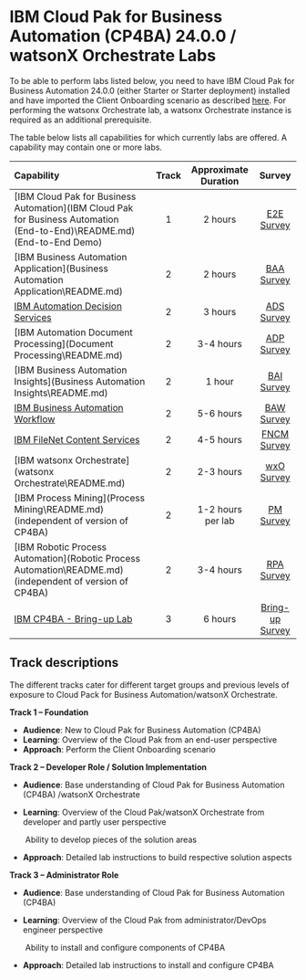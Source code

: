 # IBM Cloud Pak for Business Automation (CP4BA) 24.0.0 / watsonX Orchestrate Labs

To be able to perform labs listed below, you need to have IBM Cloud Pak for Business Automation 24.0.0 (either Starter or Starter deployment) installed and have imported the Client Onboarding scenario as described <a href='https://github.com/IBM/cp4ba-client-onboarding-scenario/blob/main/24.0.0' target = '_blank'>here</a>. For performing the watsonx Orchestrate lab, a watsonx Orchestrate instance is required as an additional  prerequisite.

The table below lists all capabilities for which currently labs are offered. A capability may contain one or more labs.

| Capability                                                   | Track | Approximate Duration | Survey |
| :----------------------------------------------------------- | :------------------: | :-----: | :-----: |
| [IBM Cloud Pak for Business Automation](IBM Cloud Pak for Business Automation (End-to-End)\README.md) (End-to-End Demo) |       1       |       2 hours        | <a href='https://www.surveymonkey.com/r/ba-dl-tech-jam-e2e' target = '_blank'>E2E Survey</a> |
| [IBM Business Automation Application](Business Automation Application\README.md)|      2      |      2 hours       | <a href='https://www.surveymonkey.com/r/ba-dl-tech-jam-baa' target = '_blank'>BAA Survey</a> |
| [IBM Automation Decision Services](Decisions\README.md) |       2       |       3 hours        | <a href='https://www.surveymonkey.com/r/ba-dl-tech-jam-ads' target = '_blank'>ADS Survey</a> |
| [IBM Automation Document Processing](Document Processing\README.md) |      2      |      3-4 hours       | <a href='https://www.surveymonkey.com/r/ba-dl-tech-jam-adp' target = '_blank'>ADP Survey</a> |
| [IBM Business Automation Insights](Business Automation Insights\README.md) |        2        |        1 hour        | <a href='https://www.surveymonkey.com/r/ba-dl-tech-jam-bai' target = '_blank'>BAI Survey</a>  |
| [IBM Business Automation Workflow](Workflow\README.md) |      2      |      5-6 hours       | <a href='https://www.surveymonkey.com/r/ba-dl-tech-jam-baw' target = '_blank'>BAW Survey</a> |
| [IBM FileNet Content Services](Content\README.md) |      2      |      4-5 hours       | <a href='https://www.surveymonkey.com/r/ba-dl-tech-jam-fncm' target = '_blank'>FNCM Survey</a> |
| [IBM watsonx Orchestrate](watsonx Orchestrate\README.md) | 2            | 2-3 hours             | <a href='https://www.surveymonkey.com/r/ba-dl-tech-jam-wxo' target = '_blank'>wxO Survey</a> |
| [IBM Process Mining](Process Mining\README.md) (independent of version of CP4BA) |      2      |      1-2 hours per lab      | <a href='https://www.surveymonkey.com/r/ba-dl-tech-jam-pm' target = '_blank'>PM Survey</a> |
| [IBM Robotic Process Automation](Robotic Process Automation\README.md) (independent of version of CP4BA) |      2      |      3-4 hours       | <a href='https://www.surveymonkey.com/r/ba-dl-tech-jam-rpa' target = '_blank'>RPA Survey</a> |
| [IBM CP4BA - Bring-up Lab](Bring-Up\README.md) | 3 | 6 hours | <a href='https://www.surveymonkey.com/r/ba-dl-tech-jam-bring-up' target = '_blank'>Bring-up Survey</a> |

## Track descriptions

The different tracks cater for different target groups and previous levels of exposure to Cloud Pack for Business Automation/watsonX Orchestrate.

**Track 1 – Foundation**

- **Audience**: New to Cloud Pak for Business Automation (CP4BA)
- **Learning**: Overview of the Cloud Pak from an end-user perspective
- **Approach**: Perform the Client Onboarding scenario

**Track 2 – Developer Role / Solution Implementation**

- **Audience**: Base understanding of Cloud Pak for Business Automation (CP4BA) /watsonX Orchestrate

- **Learning**: Overview of the Cloud Pak/watsonX Orchestrate from developer and partly user perspective

  ​		   Ability to develop pieces of the solution areas

- **Approach**: Detailed lab instructions to build respective solution aspects

**Track 3 – Administrator Role**

- **Audience**: Base understanding of Cloud Pak for Business Automation (CP4BA)

- **Learning**: Overview of the Cloud Pak from administrator/DevOps engineer perspective

  ​	           Ability to install and configure components of CP4BA

- **Approach**: Detailed lab instructions to install and configure CP4BA
